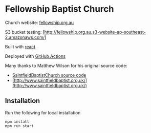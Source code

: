 # Fellowship Baptist Church #

Church website: [fellowship.org.au](http://fellowship.org.au)

S3 bucket testing: [http://fellowship.org.au.s3-website-ap-southeast-2.amazonaws.com/]

Built with [react](https://reactjs.org/).

Deployed with [GitHub Actions](https://github.com/digitalspider/fellowship/actions)

Many thanks to Matthew Wilson for his original source code:
* [SaintfieldBaptistChurch source code](https://github.com/matthewwilson/SaintfieldBaptistChurch)
* [http://www.saintfieldbaptist.org.uk/](http://www.saintfieldbaptist.org.uk/)

## Installation
Run the following for local installation
```
npm install
npm run start
```
